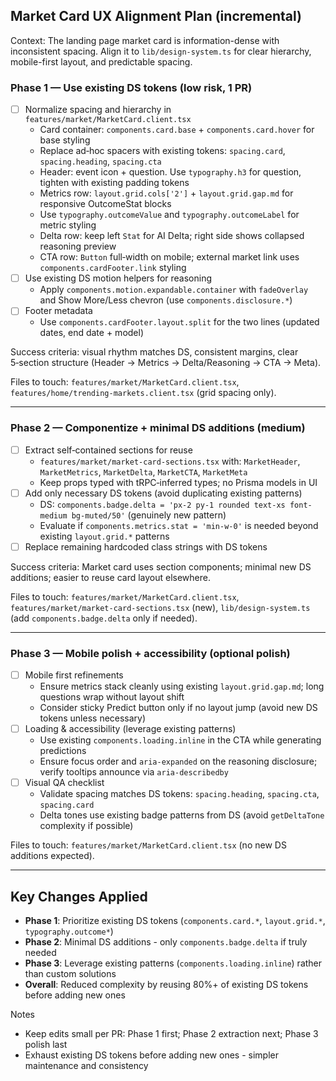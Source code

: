 ## Market Card UX Alignment Plan (incremental)

Context: The landing page market card is information-dense with inconsistent spacing. Align it to `lib/design-system.ts` for clear hierarchy, mobile-first layout, and predictable spacing.

### Phase 1 — Use existing DS tokens (low risk, 1 PR)
- [ ] Normalize spacing and hierarchy in `features/market/MarketCard.client.tsx`
  - Card container: `components.card.base` + `components.card.hover` for base styling
  - Replace ad‑hoc spacers with existing tokens: `spacing.card`, `spacing.heading`, `spacing.cta`
  - Header: event icon + question. Use `typography.h3` for question, tighten with existing padding tokens
  - Metrics row: `layout.grid.cols['2']` + `layout.grid.gap.md` for responsive OutcomeStat blocks
  - Use `typography.outcomeValue` and `typography.outcomeLabel` for metric styling
  - Delta row: keep left `Stat` for AI Delta; right side shows collapsed reasoning preview
  - CTA row: `Button` full‑width on mobile; external market link uses `components.cardFooter.link` styling
- [ ] Use existing DS motion helpers for reasoning
  - Apply `components.motion.expandable.container` with `fadeOverlay` and Show More/Less chevron (use `components.disclosure.*`)
- [ ] Footer metadata
  - Use `components.cardFooter.layout.split` for the two lines (updated dates, end date + model)

Success criteria: visual rhythm matches DS, consistent margins, clear 5‑section structure (Header → Metrics → Delta/Reasoning → CTA → Meta).

Files to touch: `features/market/MarketCard.client.tsx`, `features/home/trending-markets.client.tsx` (grid spacing only).

---

### Phase 2 — Componentize + minimal DS additions (medium)
- [ ] Extract self‑contained sections for reuse
  - `features/market/market-card-sections.tsx` with: `MarketHeader`, `MarketMetrics`, `MarketDelta`, `MarketCTA`, `MarketMeta`
  - Keep props typed with tRPC‑inferred types; no Prisma models in UI
- [ ] Add only necessary DS tokens (avoid duplicating existing patterns)
  - DS: `components.badge.delta = 'px-2 py-1 rounded text-xs font-medium bg-muted/50'` (genuinely new pattern)
  - Evaluate if `components.metrics.stat = 'min-w-0'` is needed beyond existing `layout.grid.*` patterns
- [ ] Replace remaining hardcoded class strings with DS tokens

Success criteria: Market card uses section components; minimal new DS additions; easier to reuse card layout elsewhere.

Files to touch: `features/market/MarketCard.client.tsx`, `features/market/market-card-sections.tsx` (new), `lib/design-system.ts` (add `components.badge.delta` only if needed).

---

### Phase 3 — Mobile polish + accessibility (optional polish)
- [ ] Mobile first refinements
  - Ensure metrics stack cleanly using existing `layout.grid.gap.md`; long questions wrap without layout shift
  - Consider sticky Predict button only if no layout jump (avoid new DS tokens unless necessary)
- [ ] Loading & accessibility (leverage existing patterns)
  - Use existing `components.loading.inline` in the CTA while generating predictions
  - Ensure focus order and `aria-expanded` on the reasoning disclosure; verify tooltips announce via `aria-describedby`
- [ ] Visual QA checklist
  - Validate spacing matches DS tokens: `spacing.heading`, `spacing.cta`, `spacing.card`
  - Delta tones use existing badge patterns from DS (avoid `getDeltaTone` complexity if possible)

Files to touch: `features/market/MarketCard.client.tsx` (no new DS additions expected).

---

## Key Changes Applied
- **Phase 1**: Prioritize existing DS tokens (`components.card.*`, `layout.grid.*`, `typography.outcome*`)
- **Phase 2**: Minimal DS additions - only `components.badge.delta` if truly needed
- **Phase 3**: Leverage existing patterns (`components.loading.inline`) rather than custom solutions
- **Overall**: Reduced complexity by reusing 80%+ of existing DS tokens before adding new ones

Notes
- Keep edits small per PR: Phase 1 first; Phase 2 extraction next; Phase 3 polish last
- Exhaust existing DS tokens before adding new ones - simpler maintenance and consistency


